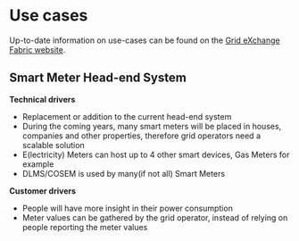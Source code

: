 # Use cases

Up-to-date information on use-cases can be found on the [Grid eXchange Fabric website](https://www.lfenergy.org/projects/gxf/).

## Smart Meter Head-end System

**Technical drivers**

* Replacement or addition to the current head-end system
* During the coming years, many smart meters will be placed in houses, companies and other properties, therefore grid operators need a scalable solution
* E\(lectricity\) Meters can host up to 4 other smart devices, Gas Meters for example
* DLMS/COSEM is used by many\(if not all\) Smart Meters

**Customer drivers**

* People will have more insight in their power consumption
* Meter values can be gathered by the grid operator, instead of relying on people reporting the meter values

